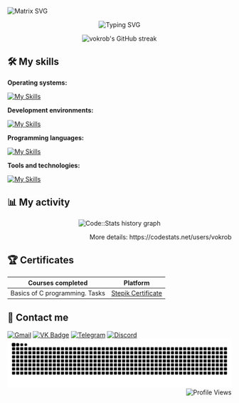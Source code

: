 ![Matrix SVG](https://raw.githubusercontent.com/rodrigograca31/rodrigograca31/master/matrix.svg)

<p align="center">
<img src="https://readme-typing-svg.herokuapp.com/?font=Fira+Code&pause=1000&color=00FF00&background=FFFFFF00&width=435&lines=Welcome+to+my+profile!&center=true"; alt="Typing SVG" />
</p>

<p align="center">
  <img src="https://github-readme-streak-stats.herokuapp.com/?user=vokrob&theme=dark&hide_border=true" alt="vokrob's GitHub streak"/>
</p>

## 🛠️ My skills

**Operating systems:**

[![My Skills](https://skillicons.dev/icons?i=windows,ubuntu,kali&theme=dark)](https://skillicons.dev)

**Development environments:**

[![My Skills](https://skillicons.dev/icons?i=androidstudio,visualstudio,arduino&theme=dark)](https://skillicons.dev)

**Programming languages:**

[![My Skills](https://skillicons.dev/icons?i=kotlin,java,c,py&theme=dark)](https://skillicons.dev)

**Tools and technologies:**

[![My Skills](https://skillicons.dev/icons?i=git,gradle,sqlite,firebase,figma,bash,powershell&theme=dark)](https://skillicons.dev)

## 📊 My activity

<p align="center">
<img src="https://codestats-readme.wegfan.cn/history-graph/vokrob?history_days=30&max_languages=12" alt="Code::Stats history graph" />
</p>

<p align="right">
More details: https://codestats.net/users/vokrob
</p>

## 🏆 Certificates

<aside>
  
| Courses completed | Platform |
| ---              | ---       |
| Basics of C programming. Tasks | [Stepik Certificate](https://stepik.org/cert/2489931?lang=en) |

</aside>

## 🤝 Contact me

<div>
  <a href="mailto:borkov.dev@gmail.com"><img src="https://cdn-icons-png.flaticon.com/512/5968/5968534.png" width="40" height="40" alt="Gmail"></a>
  <a href="https://vk.com/vokrob" target="_blank"><img src="https://cdn-icons-png.flaticon.com/512/145/145813.png" width="40" height="40" alt="VK Badge"></a> 
  <a href="https://t.me/vokrob" target="_blank"><img src="https://cdn-icons-png.flaticon.com/512/2111/2111646.png" width="40" height="40" alt="Telegram"></a>
  <a href="https://discord.com/users/vokrob" target="_blank"><img src="https://cdn-icons-png.flaticon.com/512/5968/5968756.png" width="40" height="40" alt="Discord"></a> 
</div>

<img src="https://raw.githubusercontent.com/vokrob/vokrob/output/snake.svg" width = 1500 alt="Snake animation" />

<div align="right">
<img src="https://komarev.com/ghpvc/?username=vokrob&color=brightgreen" alt="Profile Views"/>
</div>

